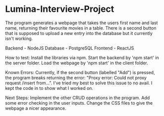 # Lumina-Interview-Project

The program generates a webpage that takes the users first name and last name, returning their favourite movies in a table. There is a second button that is supposed to upload a new entry into the database but it currently isn't working.

Backend - NodeJS
Database - PostgreSQL
Frontend - ReactJS

How to test:
Install the libraries via npm.
Start the backend by 'npm start' in the server folder.
Load the webpage by 'npm start' in the client folder.

Known Errors:
Currently, if the second button (labelled "Add") is pressed, the program breaks returning the error: "Proxy error: Could not proxy request /insert from...". I've tried my best to solve this issue to no avail. I kept the code in to show what I worked on.

Next Steps:
Implement the other CRUD operations in the program.
Add some error checking in the user inputs.
Change the CSS files to give the webpage a nicer appearance.
